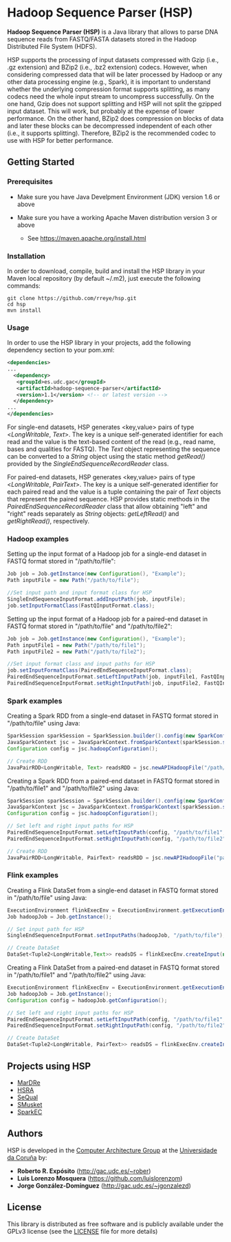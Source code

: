 # Hadoop Sequence Parser (HSP)

**Hadoop Sequence Parser (HSP)** is a Java library that allows to parse DNA sequence reads from FASTQ/FASTA datasets stored in the Hadoop Distributed File System (HDFS).

HSP supports the processing of input datasets compressed with Gzip (i.e., .gz extension) and BZip2 (i.e., .bz2 extension) codecs. However, when considering compressed data that will be later processed by Hadoop or any other data processing engine (e.g., Spark), it is important to understand whether the underlying compression format supports splitting, as many codecs need the whole input stream to uncompress successfully. On the one hand, Gzip does not support splitting and HSP will not split the gzipped input dataset. This will work, but probably at the expense of lower performance. On the other hand, BZip2 does compression on blocks of data and later these blocks can be decompressed independent of each other (i.e.,  it supports splitting). Therefore, BZip2 is the recommended codec to use with HSP for better performance.

## Getting Started

### Prerequisites

* Make sure you have Java Develpment Environment (JDK) version 1.6 or above

* Make sure you have a working Apache Maven distribution version 3 or above
  * See https://maven.apache.org/install.html

### Installation

In order to download, compile, build and install the HSP library in your Maven local repository (by default ~/.m2), just execute the following commands:

```
git clone https://github.com/rreye/hsp.git
cd hsp
mvn install
```

### Usage

In order to use the HSP library in your projects, add the following dependency section to your pom.xml:

```xml
<dependencies>
...
  <dependency>
   <groupId>es.udc.gac</groupId>
   <artifactId>hadoop-sequence-parser</artifactId>
   <version>1.1</version> <!-- or latest version -->
  </dependency>
...
</dependencies>
```

For single-end datasets, HSP generates <key,value> pairs of type <*LongWritable*, *Text*>. The key is a unique self-generated identifier for each read and the value is the text-based content of the read (e.g., read name, bases and qualities for FASTQ). The *Text* object representing the sequence can be converted to a *String* object using the static method *getRead()* provided by the *SingleEndSequenceRecordReader* class.

For paired-end datasets, HSP generates <key,value> pairs of type <*LongWritable*, *PairText*>. The key is a unique self-generated identifier for each paired read and the value is a tuple containing the pair of *Text* objects that represent the paired sequence. HSP provides static methods in the *PairedEndSequenceRecordReader* class that allow obtaining "left" and "right" reads separately as *String* objects: *getLeftRead()* and *getRightRead()*, respectively.

### Hadoop examples

Setting up the input format of a Hadoop job for a single-end dataset in FASTQ format stored in "/path/to/file":

```java
Job job = Job.getInstance(new Configuration(), "Example");
Path inputFile = new Path("/path/to/file");

//Set input path and input format class for HSP
SingleEndSequenceInputFormat.addInputPath(job, inputFile);
job.setInputFormatClass(FastQInputFormat.class);
```
Setting up the input format of a Hadoop job for a paired-end dataset in FASTQ format stored in "/path/to/file" and "/path/to/file2":

```java
Job job = Job.getInstance(new Configuration(), "Example");
Path inputFile1 = new Path("/path/to/file1");
Path inputFile2 = new Path("/path/to/file2");

//Set input format class and input paths for HSP
job.setInputFormatClass(PairedEndSequenceInputFormat.class);
PairedEndSequenceInputFormat.setLeftInputPath(job, inputFile1, FastQInputFormat.class);
PairedEndSequenceInputFormat.setRightInputPath(job, inputFile2, FastQInputFormat.class);
```

### Spark examples

Creating a Spark RDD from a single-end dataset in FASTQ format stored in "/path/to/file" using Java:

```java
SparkSession sparkSession = SparkSession.builder().config(new SparkConf()).getOrCreate();
JavaSparkContext jsc = JavaSparkContext.fromSparkContext(sparkSession.sparkContext());
Configuration config = jsc.hadoopConfiguration();

// Create RDD
JavaPairRDD<LongWritable, Text> readsRDD = jsc.newAPIHadoopFile("/path/to/file", FastQInputFormat.class, LongWritable.class, Text.class, config);
```

Creating a Spark RDD from a paired-end dataset in FASTQ format stored in "/path/to/file1" and "/path/to/file2" using Java:

```java
SparkSession sparkSession = SparkSession.builder().config(new SparkConf()).getOrCreate();
JavaSparkContext jsc = JavaSparkContext.fromSparkContext(sparkSession.sparkContext());
Configuration config = jsc.hadoopConfiguration();

// Set left and right input paths for HSP
PairedEndSequenceInputFormat.setLeftInputPath(config, "/path/to/file1", FastQInputFormat.class);
PairedEndSequenceInputFormat.setRightInputPath(config, "/path/to/file2", FastQInputFormat.class);

// Create RDD
JavaPairRDD<LongWritable, PairText> readsRDD = jsc.newAPIHadoopFile("path/to/file1", PairedEndSequenceInputFormat.class, LongWritable.class, PairText.class, config);
```

### Flink examples

Creating a Flink DataSet from a single-end dataset in FASTQ format stored in "/path/to/file" using Java:

```java
ExecutionEnvironment flinkExecEnv = ExecutionEnvironment.getExecutionEnvironment();
Job hadoopJob = Job.getInstance();

// Set input path for HSP
SingleEndSequenceInputFormat.setInputPaths(hadoopJob, "/path/to/file");

// Create DataSet
DataSet<Tuple2<LongWritable,Text>> readsDS = flinkExecEnv.createInput(new HadoopInputFormat<LongWritable,Text>(FastQInputFormat.class, LongWritable.class, Text.class, hadoopJob));
```

Creating a Flink DataSet from a paired-end dataset in FASTQ format stored in "/path/to/file1" and "/path/to/file2" using Java:

```java
ExecutionEnvironment flinkExecEnv = ExecutionEnvironment.getExecutionEnvironment();
Job hadoopJob = Job.getInstance();
Configuration config = hadoopJob.getConfiguration();

// Set left and right input paths for HSP
PairedEndSequenceInputFormat.setLeftInputPath(config, "/path/to/file1", FastQInputFormat.class);
PairedEndSequenceInputFormat.setRightInputPath(config, "/path/to/file2", FastQInputFormat.class);

// Create DataSet
DataSet<Tuple2<LongWritable, PairText>> readsDS = flinkExecEnv.createInput(new HadoopInputFormat<LongWritable, PairText>(new PairedEndSequenceInputFormat(), LongWritable.class, PairText.class, hadoopJob));
```

## Projects using HSP

* [MarDRe](http://mardre.des.udc.es)
* [HSRA](http://hsra.dec.udc.es)
* [SeQual](https://github.com/roigalegot/SeQual)
* [SMusket](https://github.com/rreye/smusket)
* [SparkEC](https://github.com/mscrocker/SparkEC)

## Authors

HSP is developed in the [Computer Architecture Group](http://gac.udc.es/english) at the [Universidade da Coruña](https://www.udc.es/en) by:

* **Roberto R. Expósito** (http://gac.udc.es/~rober)
* **Luis Lorenzo Mosquera** (https://github.com/luislorenzom)
* **Jorge González-Domínguez** (http://gac.udc.es/~jgonzalezd)

## License

This library is distributed as free software and is publicly available under the GPLv3 license (see the [LICENSE](LICENSE) file for more details)
